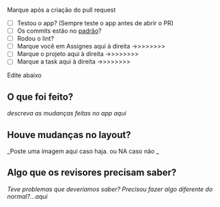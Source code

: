 Marque após a criação do pull request
- [ ] Testou o app? (Sempre teste o app antes de abrir o PR)
- [ ] Os commits estão no [padrão](https://github.com/Pliniodev/MultiModuleApp/wiki/Nossos-padr%C3%B5es)? 
- [ ] Rodou o lint?
- [ ] Marque você em Assignes aqui à direita ->>>>>>>>
- [ ] Marque o projeto aqui à direita ->>>>>>>>
- [ ] Marque a task aqui à direita ->>>>>>>>

Edite abaixo

## O que foi feito?
_descreva as mudanças feitas no app aqui_ 

## Houve mudanças no layout?
_Poste uma imagem aqui caso haja. ou NA caso não _ 

## Algo que os revisores precisam saber?
_Teve problemas que deveríamos saber? Precisou fazer algo diferente do normal?...aqui_ 
